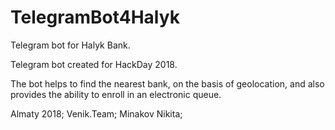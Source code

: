 # TelegramBot4Halyk
Telegram bot for Halyk Bank.

Telegram bot created for HackDay 2018. 

The bot helps to find the nearest bank, on the basis of geolocation, and also provides the ability to enroll in an electronic queue.

Almaty 2018; Venik.Team; Minakov Nikita;

